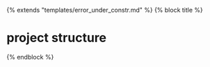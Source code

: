 {% extends "templates/error_under_constr.md" %}
{% block title %}
# project structure
{% endblock %}

